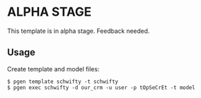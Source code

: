 # ALPHA STAGE

This template is in alpha stage. Feedback needed.

## Usage

Create template and model files:

    $ pgen template schwifty -t schwifty
    $ pgen exec schwifty -d our_crm -u user -p tOpSeCrEt -t model
